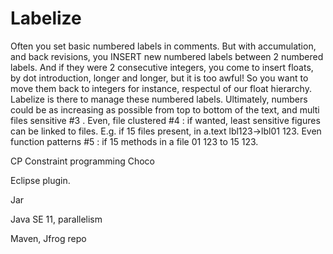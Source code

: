 # Labelize

Often you set basic numbered labels in comments. But with accumulation, and back revisions, you INSERT new     numbered labels between 2 numbered labels. And if they were 2 consecutive integers, you come to insert floats, by dot introduction, longer and longer, but it is too awful! So you want to move them back to integers for instance, respectul of our float hierarchy. Labelize is there to manage these numbered labels. Ultimately, numbers could be as increasing as possible from top to bottom of the text, and multi files sensitive #3 . Even, file clustered #4 : if wanted, least sensitive figures can be linked to files. E.g. if 15 files present, in a.text lbl123->lbl01 123. Even function patterns #5 : if 15 methods in a file 01 123 to 15 123.

CP Constraint programming Choco

Eclipse plugin.

Jar

Java SE 11, parallelism

Maven, Jfrog repo


